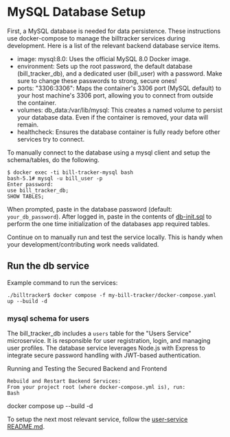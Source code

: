 # MySQL Database Setup

First, a MySQL database is needed for data persistence. These instructions use docker-compose to manage the billtracker services during development. Here is a list of the relevant backend database service items.

- image: mysql:8.0: Uses the official MySQL 8.0 Docker image.
- environment: Sets up the root password, the default database (bill_tracker_db), and a dedicated user (bill_user) with a password. Make sure to change these passwords to strong, secure ones!
- ports: "3306:3306": Maps the container's 3306 port (MySQL default) to your host machine's 3306 port, allowing you to connect from outside the container.
- volumes: db_data:/var/lib/mysql: This creates a named volume to persist your database data. Even if the container is removed, your data will remain.
- healthcheck: Ensures the database container is fully ready before other services try to connect.

To manually connect to the database using a mysql client and setup the schema/tables, do the following.
```
$ docker exec -ti bill-tracker-mysql bash
bash-5.1# mysql -u bill_user -p
Enter password:
use bill_tracker_db;
SHOW TABLES;
```
When prompted, paste in the database password (default: `your_db_password`). After logged in, paste in the contents of [db-init.sql](db-init.sql) to perform the one time initialization of the databases app required tables. 

Continue on to manually run and test the service locally. This is handy when your development/contributing work needs validated.

## Run the db service

Example command to run the services:
```
./billtracker$ docker compose -f my-bill-tracker/docker-compose.yaml up --build -d
```


### mysql schema for users

The bill_tracker_db includes a `users` table for the "Users Service" microservice. It is responsible for user registration, login, and managing user profiles. The database service leverages Node.js with Express to integrate secure password handling with JWT-based authentication.


 Running and Testing the Secured Backend and Frontend

    Rebuild and Restart Backend Services:
    From your project root (where docker-compose.yml is), run:
    Bash

docker compose up --build -d

To setup the next most relevant service, follow the [user-service README.md](../user-service/README.md).





